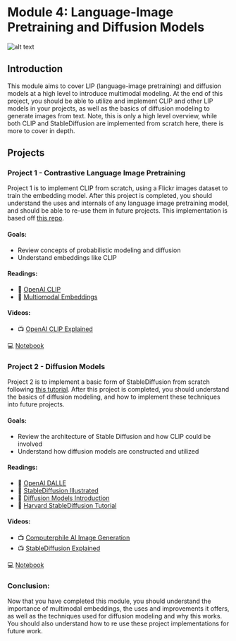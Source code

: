 # Module 4: Language-Image Pretraining and Diffusion Models

![alt text](https://learnopencv.com/wp-content/uploads/2023/02/stable-diffusion-high-level-working.png)

## Introduction

This module aims to cover LIP (language-image pretraining) and diffusion models at a high level to introduce multimodal modeling. At the end of this project, you should be able to utilize and implement CLIP and other LIP models in your projects, as well as the basics of diffusion modeling to generate images from text. Note, this is only a high level overview, while both CLIP and StableDiffusion are implemented from scratch here, there is more to cover in depth.

## Projects

### Project 1 - Contrastive Language Image Pretraining

Project 1 is to implement CLIP from scratch, using a Flickr images dataset to train the embedding model. After this project is completed, you should understand the uses and internals of any language image pretraining model, and should be able to re-use them in future projects. This implementation is based off [this repo](https://github.com/moein-shariatnia/OpenAI-CLIP).

#### Goals: 

- Review concepts of probabilistic modeling and diffusion
- Understand embeddings like CLIP

#### Readings:
- 📖 [OpenAI CLIP](https://openai.com/research/clip)
- 📖 [Multiomodal Embeddings](https://towardsdatascience.com/clip-model-and-the-importance-of-multimodal-embeddings-1c8f6b13bf72)

#### Videos:
- 📺 [OpenAI CLIP Explained](https://www.youtube.com/watch?v=T9XSU0pKX2E)

💻 [Notebook](https://github.com/samherring99/NightwingCurriculum/blob/main/module_4_diffusion_models/module_4_project_1.ipynb)

### Project 2 - Diffusion Models

Project 2 is to implement a basic form of StableDiffusion from scratch following [this tutorial](https://levelup.gitconnected.com/building-stable-diffusion-from-scratch-using-python-f3ebc8c42da3). After this project is completed, you should understand the basics of diffusion modeling, and how to implement these techniques into future projects.

#### Goals: 

- Review the architecture of Stable Diffusion and how CLIP could be involved
- Understand how diffusion models are constructed and utilized

#### Readings:
- 📖 [OpenAI DALLE](https://openai.com/research/dall-e)
- 📖 [StableDiffusion Illustrated](https://jalammar.github.io/illustrated-stable-diffusion/)
- 📖 [Diffusion Models Introduction](https://www.assemblyai.com/blog/diffusion-models-for-machine-learning-introduction/)
- 📖 [Harvard StableDiffusion Tutorial](https://scholar.harvard.edu/sites/scholar.harvard.edu/files/binxuw/files/stable_diffusion_a_tutorial.pdf)

#### Videos:
- 📺 [Computerphile AI Image Generation](https://www.youtube.com/watch?v=1CIpzeNxIhU)
- 📺 [StableDiffusion Explained](https://www.youtube.com/watch?v=RGBNdD3Wn-g)

💻 [Notebook](https://github.com/samherring99/NightwingCurriculum/blob/main/module_4_diffusion_models/module_4_project_2.ipynb)

### Conclusion:

Now that you have completed this module, you should understand the importance of multimodal embeddings, the uses and improvements it offers, as well as the techniques used for diffusion modeling and why this works. You should also understand how to re use these project implementations for future work.

